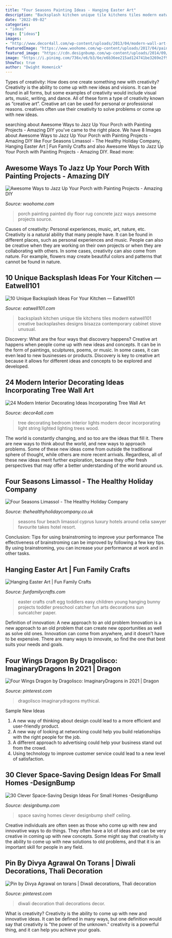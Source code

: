 ```yaml
---
title: "Four Seasons Painting Ideas - Hanging Easter Art"
description: "Backsplash kitchen unique tile kitchens tiles modern eatwell101 creative backsplashes designs bisazza contemporary cabinet stove unusual"
date: "2022-09-02"
categories:
- "ideas"
tags: ["ideas"]
images:
- "http://www.decor4all.com/wp-content/uploads/2013/04/modern-wall-art-interior-decorating-ideas-9.jpg"
featuredImage: "https://www.woohome.com/wp-content/uploads/2017/04/painted-porch-floor-6.jpg"
featured_image: "https://cdn.designbump.com/wp-content/uploads/2014/09/space-saving-design-ideas-012.jpg"
image: "https://i.pinimg.com/736x/e6/b3/6e/e6b36ee215ad124741be3269e2f9b412.jpg"
ShowToc: true
author: "Dwight Homenick"
---
```



Types of creativity: How does one create something new with creativity?
Creativity is the ability to come up with new ideas and visions. It can be found in all forms, but some examples of creativity would include visual arts, music, writing, and dance. All of these form a type of creativity known as “creative art”. Creative art can be used for personal or professional reasons. creatives often use their creativity to solve problems or come up with new ideas.

	

		
searching about Awesome Ways to Jazz Up Your Porch with Painting Projects - Amazing DIY you've came to the right place. We have 8 Images about Awesome Ways to Jazz Up Your Porch with Painting Projects - Amazing DIY like Four Seasons Limassol - The Healthy Holiday Company, Hanging Easter Art | Fun Family Crafts and also Awesome Ways to Jazz Up Your Porch with Painting Projects - Amazing DIY. Read more:
		
    
## Awesome Ways To Jazz Up Your Porch With Painting Projects - Amazing DIY

<img loading=lazy src="https://www.woohome.com/wp-content/uploads/2017/04/painted-porch-floor-6.jpg" onerror="this.onerror=null;this.src='https://tse1.mm.bing.net/th?id=OIP.7Mkpw1KbIBayhlfbeHhM8QHaLJ&amp;pid=15.1';" alt="Awesome Ways to Jazz Up Your Porch with Painting Projects - Amazing DIY">

_Source: woohome.com_

>porch painting painted diy floor rug concrete jazz ways awesome projects source. 

	

Causes of creativity: Personal experiences, music, art, nature, etc.
Creativity is a natural ability that many people have. It can be found in different places, such as personal experiences and music. People can also be creative when they are working on their own projects or when they are collaborating with others. In some cases, creativity can also come from nature. For example, flowers may create beautiful colors and patterns that cannot be found in nature.

    
## 10 Unique Backsplash Ideas For Your Kitchen — Eatwell101

<img loading=lazy src="http://www.eatwell101.com/wp-content/uploads/2013/01/unique-kitchen-backsplash.jpeg" onerror="this.onerror=null;this.src='https://tse1.mm.bing.net/th?id=OIP.ifSoTH1I3vgjWhLe84gz2AHaJ4&amp;pid=15.1';" alt="10 Unique Backsplash Ideas For Your Kitchen — Eatwell101">

_Source: eatwell101.com_

>backsplash kitchen unique tile kitchens tiles modern eatwell101 creative backsplashes designs bisazza contemporary cabinet stove unusual. 

	

Discovery: What are the four ways that discovery happens?
Creative art happens when people come up with new ideas and concepts. It can be in the form of paintings, sculptures, poems, or music. In some cases, it can even lead to new businesses or products. Discovery is key to creative art because it allows for different ideas and concepts to be explored and developed.

    
## 24 Modern Interior Decorating Ideas Incorporating Tree Wall Art

<img loading=lazy src="http://www.decor4all.com/wp-content/uploads/2013/04/modern-wall-art-interior-decorating-ideas-9.jpg" onerror="this.onerror=null;this.src='https://tse3.mm.bing.net/th?id=OIP.Vu8RKZI9gmM6EEcxCt5klwHaJD&amp;pid=15.1';" alt="24 Modern Interior Decorating Ideas Incorporating Tree Wall Art">

_Source: decor4all.com_

>tree decorating bedroom interior lights modern decor incorporating light string lighted lighting trees wood. 

	

The world is constantly changing, and so too are the ideas that fill it. There are new ways to think about the world, and new ways to approach problems. Some of these new ideas come from outside the traditional sphere of thought, while others are more recent arrivals. Regardless, all of these new ideas merit further exploration, because they offer fresh perspectives that may offer a better understanding of the world around us.

    
## Four Seasons Limassol - The Healthy Holiday Company

<img loading=lazy src="https://www.thehealthyholidaycompany.co.uk/wp-content/uploads/2018/08/swimming-pool-and-beach.jpg" onerror="this.onerror=null;this.src='https://tse2.mm.bing.net/th?id=OIP.I-pOTWfKEPr8EiTXEMtoWAHaFj&amp;pid=15.1';" alt="Four Seasons Limassol - The Healthy Holiday Company">

_Source: thehealthyholidaycompany.co.uk_

>seasons four beach limassol cyprus luxury hotels around celia sawyer favourite takes hotel resort. 

	

Conclusion: Tips for using brainstroming to improve your performance
The effectiveness of brainstroming can be improved by following a few key tips. By using brainstroming, you can increase your performance at work and in other tasks.

    
## Hanging Easter Art | Fun Family Crafts

<img loading=lazy src="http://funfamilycrafts.com/wp-content/uploads/2014/03/easter_art.jpg" onerror="this.onerror=null;this.src='https://tse4.mm.bing.net/th?id=OIP.NKrgiQfin70w_bY9NPAMLAHaJ4&amp;pid=15.1';" alt="Hanging Easter Art | Fun Family Crafts">

_Source: funfamilycrafts.com_

>easter crafts craft egg toddlers easy children young hanging bunny projects toddler preschool catcher fun arts decorations sun suncatcher paper. 

	

Definition of innovation: A new approach to an old problem
Innovation is a new approach to an old problem that can create new opportunities as well as solve old ones. Innovation can come from anywhere, and it doesn't have to be expensive. There are many ways to innovate, so find the one that best suits your needs and goals.

    
## Four Wings Dragon By Dragolisco: ImaginaryDragons In 2021 | Dragon

<img loading=lazy src="https://i.pinimg.com/736x/a3/cd/f0/a3cdf03988542d0467f02000f8b88cc8.jpg" onerror="this.onerror=null;this.src='https://tse4.mm.bing.net/th?id=OIP.YTOEEaFPdt2BrzZh8Q159gHaKf&amp;pid=15.1';" alt="Four Wings Dragon by Dragolisco: ImaginaryDragons in 2021 | Dragon">

_Source: pinterest.com_

>dragolisco imaginarydragons mythical. 

	

Sample New Ideas
1. A new way of thinking about design could lead to a more efficient and user-friendly product.
2. A new way of looking at networking could help you build relationships with the right people for the job.
3. A different approach to advertising could help your business stand out from the crowd.
4. Using technology to improve customer service could lead to a new level of satisfaction.

    
## 30 Clever Space-Saving Design Ideas For Small Homes -DesignBump

<img loading=lazy src="https://cdn.designbump.com/wp-content/uploads/2014/09/space-saving-design-ideas-012.jpg" onerror="this.onerror=null;this.src='https://tse1.mm.bing.net/th?id=OIP.HWXpwpngd1phFnr-50t0_AHaJ4&amp;pid=15.1';" alt="30 Clever Space-Saving Design Ideas For Small Homes -DesignBump">

_Source: designbump.com_

>space saving homes clever designbump shelf ceiling. 

	

Creative individuals are often seen as those who come up with new and innovative ways to do things. They often have a lot of ideas and can be very creative in coming up with new concepts. Some might say that creativity is the ability to come up with new solutions to old problems, and that it is an important skill for people in any field.

    
## Pin By Divya Agrawal On Torans | Diwali Decorations, Thali Decoration

<img loading=lazy src="https://i.pinimg.com/736x/e6/b3/6e/e6b36ee215ad124741be3269e2f9b412.jpg" onerror="this.onerror=null;this.src='https://tse3.mm.bing.net/th?id=OIP.9gE-mRYjrw9Htlls_TF4YwHaJ4&amp;pid=15.1';" alt="Pin by Divya Agrawal on torans | Diwali decorations, Thali decoration">

_Source: pinterest.com_

>diwali decoration thali decorations decor. 

	

What is creativity?
Creativity is the ability to come up with new and innovative ideas. It can be defined in many ways, but one definition would say that creativity is "the power of the unknown." creativity is a powerful thing, and it can help you achieve your goals.

